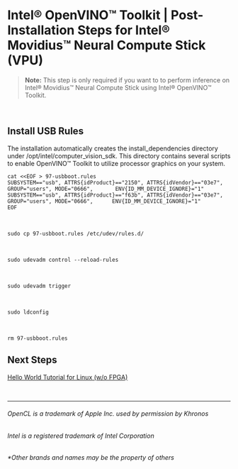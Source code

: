 

# Intel® OpenVINO™ Toolkit | Post-Installation Steps for Intel® Movidius™ Neural Compute Stick (VPU)

> **Note:**  This step is only required if you want to to perform inference on Intel® Movidius™ Neural Compute Stick using Intel® OpenVINO™ Toolkit.

<br>

## Install USB Rules

The installation automatically creates the install_dependencies directory under /opt/intel/computer_vision_sdk. This directory contains several scripts to enable OpenVINO™ Toolkit to utilize processor graphics on your system.

    cat <<EOF > 97-usbboot.rules
    SUBSYSTEM=="usb", ATTRS{idProduct}=="2150", ATTRS{idVendor}=="03e7", GROUP="users", MODE="0666",       ENV{ID_MM_DEVICE_IGNORE}="1"
    SUBSYSTEM=="usb", ATTRS{idProduct}=="f63b", ATTRS{idVendor}=="03e7", GROUP="users", MODE="0666",      ENV{ID_MM_DEVICE_IGNORE}="1"
    EOF

<br>

    sudo cp 97-usbboot.rules /etc/udev/rules.d/
 
<br>
 
    sudo udevadm control --reload-rules
  
<br>
 
    sudo udevadm trigger
  
<br>
  
    sudo ldconfig
   
<br>
   
    rm 97-usbboot.rules


## Next Steps

[Hello World Tutorial for Linux (w/o FPGA)](https://github.com/hunnel/openVINO_install_guide_linux_without_FPGA/blob/master/hello_world_tutorial_linux.md)

<br>


***

###### OpenCL is a trademark of Apple Inc. used by permission by Khronos   
###### Intel is a registered trademark of Intel Corporation
###### &ast;Other brands and names may be the property of others
